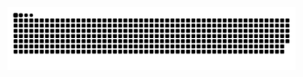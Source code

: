<picture>
  <source media="(prefers-color-scheme: dark)" srcset="https://raw.githubusercontent.com/ZLI-afk/ZLI-afk/output/github-contribution-grid-snake-dark.svg">
  <source media="(prefers-color-scheme: light)" srcset="https://raw.githubusercontent.com/ZLI-afk/ZLI-afk/koutput/github-contribution-grid-snake.svg">
  <img alt="github contribution grid snake animation" src="https://raw.githubusercontent.com/ZLI-afk/ZLI-afk/output/github-contribution-grid-snake.svg">
</picture>
